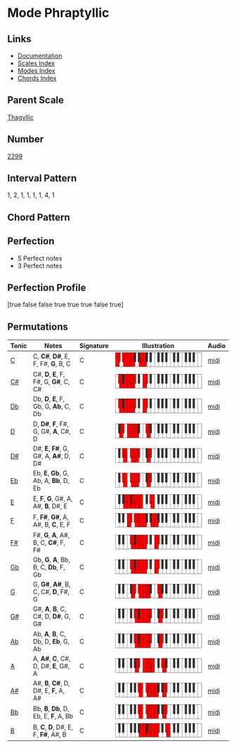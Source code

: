 # Mode Phraptyllic

## Links

- [Documentation](README.md)
- [Scales Index](Scales.md)
- [Modes Index](Modes.md)
- [Chords Index](Chords.md)

## Parent Scale

[Thagyllic](ScaleThagyllic.md)

## Number

[2299](https://ianring.com/musictheory/scales/2299)

## Interval Pattern

1, 2, 1, 1, 1, 1, 4, 1

## Chord Pattern



## Perfection

- 5 Perfect notes
- 3 Perfect notes

## Perfection Profile

[true false false true true true false true]

## Permutations

| Tonic | Notes | Signature | Illustration | Audio |
|-------|-------|-----------|--------------|-------|
| [C](ModeCNaturalPhraptyllic.md) | C, **C#**, **D#**, E, F, F#, **G**, B, C | C | ![CNaturalPhraptyllic](ModeCNaturalPhraptyllic.png) | [midi](https://github.com/edipermadi/music/blob/main/docs/ModeCNaturalPhraptyllic.mid?raw=true) |
| [C#](ModeCSharpPhraptyllic.md) | C#, **D**, **E**, F, F#, G, **G#**, C, C# | C | ![CSharpPhraptyllic](ModeCSharpPhraptyllic.png) | [midi](https://github.com/edipermadi/music/blob/main/docs/ModeCSharpPhraptyllic.mid?raw=true) |
| [Db](ModeDFlatPhraptyllic.md) | Db, **D**, **E**, F, Gb, G, **Ab**, C, Db | C | ![DFlatPhraptyllic](ModeDFlatPhraptyllic.png) | [midi](https://github.com/edipermadi/music/blob/main/docs/ModeDFlatPhraptyllic.mid?raw=true) |
| [D](ModeDNaturalPhraptyllic.md) | D, **D#**, **F**, F#, G, G#, **A**, C#, D | C | ![DNaturalPhraptyllic](ModeDNaturalPhraptyllic.png) | [midi](https://github.com/edipermadi/music/blob/main/docs/ModeDNaturalPhraptyllic.mid?raw=true) |
| [D#](ModeDSharpPhraptyllic.md) | D#, **E**, **F#**, G, G#, A, **A#**, D, D# | C | ![DSharpPhraptyllic](ModeDSharpPhraptyllic.png) | [midi](https://github.com/edipermadi/music/blob/main/docs/ModeDSharpPhraptyllic.mid?raw=true) |
| [Eb](ModeEFlatPhraptyllic.md) | Eb, **E**, **Gb**, G, Ab, A, **Bb**, D, Eb | C | ![EFlatPhraptyllic](ModeEFlatPhraptyllic.png) | [midi](https://github.com/edipermadi/music/blob/main/docs/ModeEFlatPhraptyllic.mid?raw=true) |
| [E](ModeENaturalPhraptyllic.md) | E, **F**, **G**, G#, A, A#, **B**, D#, E | C | ![ENaturalPhraptyllic](ModeENaturalPhraptyllic.png) | [midi](https://github.com/edipermadi/music/blob/main/docs/ModeENaturalPhraptyllic.mid?raw=true) |
| [F](ModeFNaturalPhraptyllic.md) | F, **F#**, **G#**, A, A#, B, **C**, E, F | C | ![FNaturalPhraptyllic](ModeFNaturalPhraptyllic.png) | [midi](https://github.com/edipermadi/music/blob/main/docs/ModeFNaturalPhraptyllic.mid?raw=true) |
| [F#](ModeFSharpPhraptyllic.md) | F#, **G**, **A**, A#, B, C, **C#**, F, F# | C | ![FSharpPhraptyllic](ModeFSharpPhraptyllic.png) | [midi](https://github.com/edipermadi/music/blob/main/docs/ModeFSharpPhraptyllic.mid?raw=true) |
| [Gb](ModeGFlatPhraptyllic.md) | Gb, **G**, **A**, Bb, B, C, **Db**, F, Gb | C | ![GFlatPhraptyllic](ModeGFlatPhraptyllic.png) | [midi](https://github.com/edipermadi/music/blob/main/docs/ModeGFlatPhraptyllic.mid?raw=true) |
| [G](ModeGNaturalPhraptyllic.md) | G, **G#**, **A#**, B, C, C#, **D**, F#, G | C | ![GNaturalPhraptyllic](ModeGNaturalPhraptyllic.png) | [midi](https://github.com/edipermadi/music/blob/main/docs/ModeGNaturalPhraptyllic.mid?raw=true) |
| [G#](ModeGSharpPhraptyllic.md) | G#, **A**, **B**, C, C#, D, **D#**, G, G# | C | ![GSharpPhraptyllic](ModeGSharpPhraptyllic.png) | [midi](https://github.com/edipermadi/music/blob/main/docs/ModeGSharpPhraptyllic.mid?raw=true) |
| [Ab](ModeAFlatPhraptyllic.md) | Ab, **A**, **B**, C, Db, D, **Eb**, G, Ab | C | ![AFlatPhraptyllic](ModeAFlatPhraptyllic.png) | [midi](https://github.com/edipermadi/music/blob/main/docs/ModeAFlatPhraptyllic.mid?raw=true) |
| [A](ModeANaturalPhraptyllic.md) | A, **A#**, **C**, C#, D, D#, **E**, G#, A | C | ![ANaturalPhraptyllic](ModeANaturalPhraptyllic.png) | [midi](https://github.com/edipermadi/music/blob/main/docs/ModeANaturalPhraptyllic.mid?raw=true) |
| [A#](ModeASharpPhraptyllic.md) | A#, **B**, **C#**, D, D#, E, **F**, A, A# | C | ![ASharpPhraptyllic](ModeASharpPhraptyllic.png) | [midi](https://github.com/edipermadi/music/blob/main/docs/ModeASharpPhraptyllic.mid?raw=true) |
| [Bb](ModeBFlatPhraptyllic.md) | Bb, **B**, **Db**, D, Eb, E, **F**, A, Bb | C | ![BFlatPhraptyllic](ModeBFlatPhraptyllic.png) | [midi](https://github.com/edipermadi/music/blob/main/docs/ModeBFlatPhraptyllic.mid?raw=true) |
| [B](ModeBNaturalPhraptyllic.md) | B, **C**, **D**, D#, E, F, **F#**, A#, B | C | ![BNaturalPhraptyllic](ModeBNaturalPhraptyllic.png) | [midi](https://github.com/edipermadi/music/blob/main/docs/ModeBNaturalPhraptyllic.mid?raw=true) |
